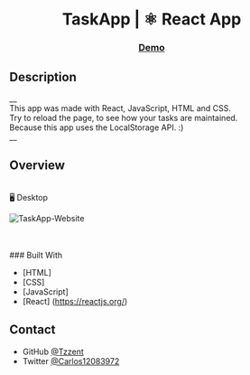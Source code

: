 <!-- Please update value in the {}  -->

<h1 align="center">TaskApp | ⚛️ React App</h1>

<div align="center">
  <h3>
    <a href="https://tzzent.github.io/Task-App-with-React/">
      Demo
    </a>
  </h3>
</div>

<!-- Description -->
## Description
__ <br>
This app was made with React, JavaScript, HTML and CSS. <br>
Try to reload the page, to see how your tasks are maintained. <br>
Because this app uses the LocalStorage API. :) <br>
__ 

<!-- OVERVIEW -->

## Overview
<br>
🖥️ Desktop<br>

![TaskApp-Website](https://user-images.githubusercontent.com/86677547/201494925-ff9c3d2a-9f96-4637-ad01-25aaab060aaa.png)


<br>
<br>
### Built With

<!-- This section should list any major frameworks that you built your project using. Here are a few examples.-->

- [HTML]
- [CSS]
- [JavaScript]
- [React] (https://reactjs.org/)

## Contact

- GitHub [@Tzzent](https://github.com/Tzzent)
- Twitter [@Carlos12083972](https://twitter.com/Carlos12083972)
